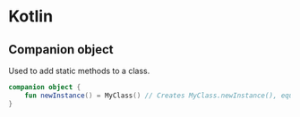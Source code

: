 # Kotlin

## Companion object

Used to add static methods to a class.

```kotlin
companion object {
    fun newInstance() = MyClass() // Creates MyClass.newInstance(), equivalent to calling MyClass()
}
```
